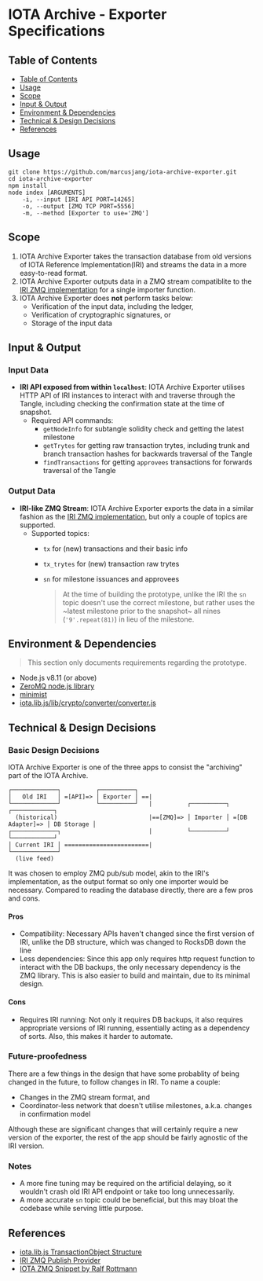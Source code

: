 IOTA Archive - Exporter Specifications
===
## Table of Contents
* [Table of Contents](#table-of-contents)
* [Usage](#usage)
* [Scope](#scope)
* [Input & Output](#input--output)
* [Environment & Dependencies](#environment--dependencies)
* [Technical & Design Decisions](#technical--design-Decisions)
* [References](#references)

## Usage
    git clone https://github.com/marcusjang/iota-archive-exporter.git
    cd iota-archive-exporter
    npm install
    node index [ARGUMENTS]
        -i, --input [IRI API PORT=14265]
        -o, --output [ZMQ TCP PORT=5556]
        -m, --method [Exporter to use='ZMQ']

## Scope
1. IOTA Archive Exporter takes the transaction database from old versions of IOTA Reference Implementation(IRI) and streams the data in a more easy-to-read format.
2. IOTA Archive Exporter outputs data in a ZMQ stream compatiblite to the [IRI ZMQ implementation](https://github.com/iotaledger/iri/blob/dev/src/main/java/com/iota/iri/zmq/README.md) for a single importer function.
3. IOTA Archive Exporter does **not** perform tasks below:
    * Verification of the input data, including the ledger,
    * Verification of cryptographic signatures, or
    * Storage of the input data

## Input & Output
### Input Data
* **IRI API exposed from within `localhost`**: IOTA Archive Exporter utilises HTTP API of IRI instances to interact with and traverse through the Tangle, including checking the confirmation state at the time of snapshot.
    * Required API commands:
        * `getNodeInfo` for subtangle solidity check and getting the latest milestone
        * `getTrytes` for getting raw transaction trytes, including trunk and branch transaction hashes for backwards traversal of the Tangle
        * `findTransactions` for getting `approvees` transactions for forwards traversal of the Tangle

### Output Data
* **IRI-like ZMQ Stream**: IOTA Archive Exporter exports the data in a similar fashion as the [IRI ZMQ implementation](https://github.com/iotaledger/iri/blob/dev/src/main/java/com/iota/iri/zmq/README.md), but only a couple of topics are supported.
    * Supported topics:
        * `tx` for (new) transactions and their basic info
        * `tx_trytes` for (new) transaction raw trytes
        * `sn` for milestone issuances and approvees

           > At the time of building the prototype, unlike the IRI the `sn` topic doesn't use the correct milestone, but rather uses the ~latest milestone prior to the snapshot~ all nines (`'9'.repeat(81)`) in lieu of the milestone. 

## Environment & Dependencies

> This section only documents requirements regarding the prototype.

* Node.js v8.11 (or above)
* [ZeroMQ node.js library](https://github.com/zeromq/zeromq.js)
* [minimist](https://github.com/substack/minimist)
* [iota.lib.js/lib/crypto/converter/converter.js](https://github.com/iotaledger/iota.lib.js/blob/develop/lib/crypto/converter/converter.js)

## Technical & Design Decisions
### Basic Design Decisions
IOTA Archive Exporter is one of the three apps to consist the "archiving" part of the IOTA Archive.

    ┌─────────────┐          ┌──────────┐
    │   Old IRI   │ =[API]=> │ Exporter │ ==|
    └─────────────┘          └──────────┘   |          ┌──────────┐                 ┌────────────┐
      (historical)                          |==[ZMQ]=> │ Importer │ =[DB Adapter]=> │ DB Storage │ 
    ┌─────────────┐                         |          └──────────┘                 └────────────┘
    │ Current IRI │ ========================|
    └─────────────┘ 
      (live feed)
    
It was chosen to employ ZMQ pub/sub model, akin to the IRI's implementation, as the output format so only one importer would be necessary. Compared to reading the database directly, there are a few pros and cons.

#### Pros
* Compatibility: Necessary APIs haven't changed since the first version of IRI, unlike the DB structure, which was changed to RocksDB down the line
* Less dependencies: Since this app only requires http request function to interact with the DB backups, the only necessary dependency is the ZMQ library. This is also easier to build and maintain, due to its minimal design.

#### Cons
* Requires IRI running: Not only it requires DB backups, it also requires appropriate versions of IRI running, essentially acting as a dependency of sorts. Also, this makes it harder to automate.

### Future-proofedness
There are a few things in the design that have some probablity of being changed in the future, to follow changes in IRI. To name a couple:

* Changes in the ZMQ stream format, and
* Coordinator-less network that doesn't utilise milestones, a.k.a. changes in confirmation model

Although these are significant changes that will certainly require a new version of the exporter, the rest of the app should be fairly agnostic of the IRI version.

### Notes
* A more fine tuning may be required on the artificial delaying, so it wouldn't crash old IRI API endpoint or take too long unnecessarily.
* A more accurate `sn` topic could be beneficial, but this may bloat the codebase while serving little purpose.

## References
* [iota.lib.js TransactionObject Structure](https://github.com/iotaledger/iota.lib.js/blob/develop/lib/utils/utils.js#L169)
* [IRI ZMQ Publish Provider](https://github.com/iotaledger/iri/blob/master/src/main/java/com/iota/iri/storage/ZmqPublishProvider.java)
* [IOTA ZMQ Snippet by Ralf Rottmann](https://gist.github.com/ralfr/3a411a6449ff942b10b45adaaa8528ba)
